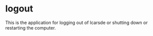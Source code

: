# logout
This is the application for logging out of lcarsde or shutting down or restarting the computer.
